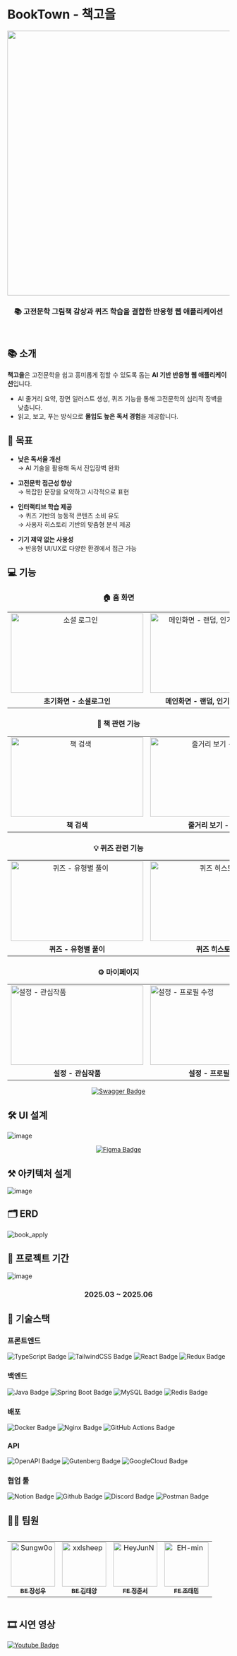 # BookTown - 책고을

<div align="center">
  <img src="https://media.discordapp.net/attachments/1095566754152972338/1381217861741187172/mascot.gif?ex=6846b6e0&is=68456560&hm=86f357ada3b1cb02363680220255d1d33797968cbf961be6ca907ec03b30dc7e&=&width=946&height=983" width="600"/>
  <h3> 📚 고전문학 그림책 감상과 퀴즈 학습을 결합한 반응형 웹 애플리케이션 </h3>
</div>
</br>

## 📚 소개

**책고을**은 고전문학을 쉽고 흥미롭게 접할 수 있도록 돕는 **AI 기반 반응형 웹 애플리케이션**입니다.

- AI 줄거리 요약, 장면 일러스트 생성, 퀴즈 기능을 통해 고전문학의 심리적 장벽을 낮춥니다.  
- 읽고, 보고, 푸는 방식으로 **몰입도 높은 독서 경험**을 제공합니다.


## 🎯 목표

- **낮은 독서율 개선**  
  → AI 기술을 활용해 독서 진입장벽 완화

- **고전문학 접근성 향상**  
  → 복잡한 문장을 요약하고 시각적으로 표현

- **인터랙티브 학습 제공**  
  → 퀴즈 기반의 능동적 콘텐츠 소비 유도  
  → 사용자 히스토리 기반의 맞춤형 분석 제공

- **기기 제약 없는 사용성**  
  → 반응형 UI/UX로 다양한 환경에서 접근 가능

## 💻 기능

<h3 align="center">🏠 홈 화면</h3>

<div align="center">
  <table>
    <tr>
      <td align="center">
          <img width="300" height="180" alt="소셜 로그인" src="https://github.com/user-attachments/assets/50cf8362-01a8-4cd9-9add-9d23899c4c76" />
      </td>
      <td align="center">
          <img width="300" height="180" alt="메인화면 - 랜덤, 인기, 최신순 조회" src="https://github.com/user-attachments/assets/2d543a8f-419a-4133-a890-dd6535e00389" />
      </td>
    </tr>
    <tr>
      <td align="center"><b>초기화면 - 소셜로그인</b></td>
      <td align="center"><b>메인화면 - 랜덤, 인기, 최신순 조회</b></td>
    </tr>
  </table>
</div>



<h3 align="center">📕 책 관련 기능</h3>

<div align="center">
  <table>
    <tr>
      <td align="center">
          <img width="300" height="180" alt="책 검색" src="https://github.com/user-attachments/assets/b2d99a0c-c136-491d-bea0-ffaa57b398a2" />
      </td>
      <td align="center">
          <img width="300" height="180" alt="줄거리 보기 - TTS" src="https://github.com/user-attachments/assets/f53a012d-d30b-454f-8880-03fcdcd8903a" />
      </td>
    </tr>
    <tr>
      <td align="center"><b>책 검색</b></td>
      <td align="center"><b>줄거리 보기 - TTS</b></td>
    </tr>
  </table>
</div>

<h3 align="center">💡 퀴즈 관련 기능</h3>

<div align="center">
  <table>
    <tr>
      <td align="center">
          <img width="300" height="180" alt="퀴즈 - 유형별 풀이" src="https://github.com/user-attachments/assets/3b2953db-4237-422e-817a-741267c6e59d" />
      </td>
      <td align="center">
          <img width="300" height="180" alt="퀴즈 히스토리" src="https://github.com/user-attachments/assets/af22be03-144f-4d5a-9a80-a9e014586124" />
      </td>
      <td align="center">
          <img width="300" height="180" alt="랭킹" src="https://github.com/user-attachments/assets/ef3ce0b2-8b54-45cb-8aa7-8ae1bd939bbb" />
      </td>
    </tr>
    <tr>
      <td align="center"><b>퀴즈 - 유형별 풀이 </b></td>
      <td align="center"><b>퀴즈 히스토리</b></td>
      <td align="center"><b>랭킹</b></td>
    </tr>
  </table>
</div>

<h3 align="center">⚙ 마이페이지</h3>

<div align="center">
  <table>
    <tr>
      <td>
        <img width="300" height="180" alt="설정 - 관심작품" src="https://github.com/user-attachments/assets/816603d9-c914-4d9e-9af9-5217c29c1271" />
      </td>
      <td>
        <img width="300" height="180" alt="설정 - 프로필 수정" src="https://github.com/user-attachments/assets/862571d0-c2b1-4ad7-85b2-bb677ae8f8b3" />
      </td>
      <td>
        <img width="300" height="180" alt="설정 - 원하는 고전 신청하기" src="https://github.com/user-attachments/assets/6facef84-c903-4734-b0a8-afc12833a5b3" />
      </td>
    </tr>
      <td align="center"><b>설정 - 관심작품</b></td>
      <td align="center"><b>설정 - 프로필 수정</b></td>
      <td align="center"><b>설정 - 원하는 고전 신청하기</b></td>
  </table> 
</div>

<p align="center">
  <a href="https://booktown.site/swagger-ui/index.html">
    <img src="https://img.shields.io/badge/-Swagger-%23Clojure?style=for-the-badge&logo=swagger&logoColor=white" alt="Swagger Badge"/>
  </a>
</p>


## 🛠 UI 설계

![image](https://github.com/user-attachments/assets/219f19d9-4b34-4503-989d-ef610d56a3e7)

<p align="center">
  <a href="https://www.figma.com/design/Tn68K1pzOh8L6wFHUt0p9R/%EC%BA%A1%EC%8A%A4%ED%86%A4-%EB%94%94%EC%9E%90%EC%9D%B8?node-id=58-355&t=ihIfh7FxprSLbsxN-0" target="_blank">
    <img src="https://img.shields.io/badge/figma-%23F24E1E.svg?style=for-the-badge&logo=figma&logoColor=white" alt="Figma Badge"/>
  </a>
</p>

## ⚒ 아키텍처 설계

![image](https://github.com/user-attachments/assets/f5b1d51a-deaf-4548-b1a6-ba5404edfec9)

## 🗂️ ERD

![book_apply](https://github.com/user-attachments/assets/6a8d8eb7-6a9e-4bf7-954f-67936be48e5d)

## 📆 프로젝트 기간

![image](https://github.com/user-attachments/assets/8f6a6f45-9515-44e1-a84f-f56ceafcb960)
<h3 align="center">2025.03 ~ 2025.06</h3>

## 🔧 기술스택
### 프론트엔드

<p><img src="https://img.shields.io/badge/typescript-%23007ACC.svg?style=for-the-badge&logo=typescript&logoColor=white" alt="TypeScript Badge"/> <img src="https://img.shields.io/badge/tailwindcss-%2338B2AC.svg?style=for-the-badge&logo=tailwind-css&logoColor=white" alt="TailwindCSS Badge"/> <img src="https://img.shields.io/badge/React-61DAFB?style=for-the-badge&logo=react&logoColor=black" alt="React Badge"/> <img src="https://img.shields.io/badge/redux-%23593d88.svg?style=for-the-badge&logo=redux&logoColor=white" alt="Redux Badge"/></p>

### 백엔드

<p><img src="https://img.shields.io/badge/Java-007396?style=for-the-badge&logo=openjdk&logoColor=white" alt="Java Badge"/> <img src="https://img.shields.io/badge/Spring%20Boot-6DB33F?style=for-the-badge&logo=springboot&logoColor=white" alt="Spring Boot Badge"/> <img src="https://img.shields.io/badge/MySQL-4479A1?style=for-the-badge&logo=mysql&logoColor=white" alt="MySQL Badge"/> <img src="https://img.shields.io/badge/Redis-DC382D?style=for-the-badge&logo=redis&logoColor=white" alt="Redis Badge"/></p>

### 배포
<p>
  <img src="https://img.shields.io/badge/Docker-2496ED?style=for-the-badge&logo=docker&logoColor=white" alt="Docker Badge"/>
  <img src="https://img.shields.io/badge/nginx-%23009639.svg?style=for-the-badge&logo=nginx&logoColor=white" alt="Nginx Badge"/>
  <img src="https://img.shields.io/badge/GitHub%20Actions-2088FF?style=for-the-badge&logo=github-actions&logoColor=white" alt="GitHub Actions Badge"/>
</p>

### API

<p><img src="https://img.shields.io/badge/chatGPT-74aa9c?style=for-the-badge&logo=openai&logoColor=white" alt="OpenAPI Badge"/> <img src="https://img.shields.io/badge/gutenberg-%23077CB2.svg?style=for-the-badge&logo=gutenberg&logoColor=white" alt="Gutenberg Badge"/> <img src="https://img.shields.io/badge/GoogleCloud-%234285F4.svg?style=for-the-badge&logo=google-cloud&logoColor=white" alt="GoogleCloud Badge"/>
   
### 협업 툴

<p><img src="https://img.shields.io/badge/Notion-%23000000.svg?style=for-the-badge&logo=notion&logoColor=white" alt="Notion Badge"/> <img src="https://img.shields.io/badge/github-%23121011.svg?style=for-the-badge&logo=github&logoColor=white" alt="Github Badge"/> <img src="https://img.shields.io/badge/Discord-%235865F2.svg?style=for-the-badge&logo=discord&logoColor=white" alt="Discord Badge"/> <img src="https://img.shields.io/badge/Postman-FF6C37?style=for-the-badge&logo=postman&logoColor=white" alt="Postman Badge"/>
  
## 👯‍♂️ 팀원
<div style="overflow: hidden;">
  <table>
    <tbody>
      <tr>
        <td align="center">
          <a href="https://github.com/Sungw0o">
            <img src="https://avatars.githubusercontent.com/Sungw0o" width="100px;" alt="Sungw0o"/><br />
            <sub><b>BE 장성우</b></sub>
          </a><br />
        </td>
        <td align="center">
          <a href="https://github.com/xxlsheep">
            <img src="https://avatars.githubusercontent.com/xxlsheep" width="100px;" alt="xxlsheep"/><br />
            <sub><b>BE 김태양</b></sub>
          </a><br />
        </td>
        <td align="center">
          <a href="https://github.com/HeyJunN">
            <img src="https://avatars.githubusercontent.com/HeyJunN" width="100px;" alt="HeyJunN"/><br />
            <sub><b>FE 정준서</b></sub>
          </a><br />
        </td>
        <td align="center">
          <a href="https://github.com/EH-min">
            <img src="https://avatars.githubusercontent.com/EH-min" width="100px;" alt="EH-min"/><br />
            <sub><b>FE 조태민</b></sub>
          </a><br />
        </td>
      </tr>
    </tbody>
  </table>
</div>

## 🎞 시연 영상

<p>
  <a href="https://www.youtube.com/watch?v=r0-LVrRMRjA" target="_blank">
    <img src="https://img.shields.io/badge/YouTube-%23FF0000.svg?style=for-the-badge&logo=YouTube&logoColor=white" alt="Youtube Badge"/>
  </a>
</p>

